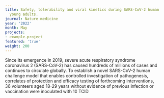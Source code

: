 ```yaml
---
title: Safety, tolerability and viral kinetics during SARS-CoV-2 human challenge in
  young adults.
journal: Nature medicine
year: '2022'
month: May
projects:
- example-project
featured: 'true'
weight: 200
---
```


Since its emergence in 2019, severe acute respiratory syndrome coronavirus 2 (SARS-CoV-2) has caused hundreds of millions of cases and continues to circulate globally. To establish a novel SARS-CoV-2 human challenge model that enables controlled investigation of pathogenesis, correlates of protection and efficacy testing of forthcoming interventions, 36 volunteers aged 18-29 years without evidence of previous infection or vaccination were inoculated with 10 TCID